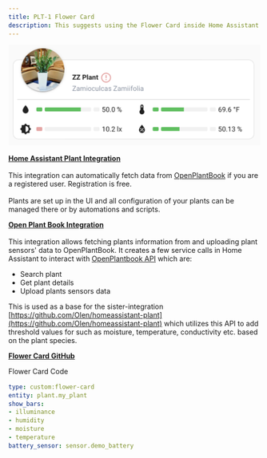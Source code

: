 ```yaml
---
title: PLT-1 Flower Card
description: This suggests using the Flower Card inside Home Assistant for your device!
---
```

![](../../../assets/screenshot-2024-09-26-at-10-17-09-am.png)

<a href="https://github.com/Olen/homeassistant-plant" target="_blank" rel="noopener"><strong>Home Assistant Plant Integration</strong></a><br><br>This integration can automatically fetch data from <a href="https://open.plantbook.io/docs.html" rel="nofollow">OpenPlantBook</a> if you are a registered user. Registration is free.<br><br>Plants are set up in the UI and all configuration of your plants can be managed there or by automations and scripts.

<a href="https://github.com/Olen/home-assistant-openplantbook" target="_blank" rel="noopener"><strong>Open Plant Book Integration</strong></a><br><br>This integration allows fetching plants information from and uploading plant sensors' data to OpenPlantBook. It creates a few service calls in Home Assistant to interact with <a href="https://open.plantbook.io/" rel="nofollow">OpenPlantbook API</a> which are:

* Search plant
* Get plant details
* Upload plants sensors data

This is used as a base for the sister-integration [https://github.com/Olen/homeassistant-plant](https://github.com/Olen/homeassistant-plant) which utilizes this API to add threshold values for such as moisture, temperature, conductivity etc. based on the plant species.

<a href="https://github.com/Olen/lovelace-flower-card?tab=readme-ov-file" target="_blank" rel="noopener"><strong>Flower Card GitHub</strong></a>

Flower Card Code

```yaml
type: custom:flower-card
entity: plant.my_plant
show_bars:
- illuminance
- humidity
- moisture
- temperature
battery_sensor: sensor.demo_battery
```